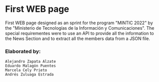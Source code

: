 # First WEB page


First WEB page designed as an sprint for the program "MINTIC 2022" by the "Ministerio de Tecnologías de la Información y Comunicaciones". The special requirementes were to use an API to provide all the information to the News Section and to extract all the members data from a JSON file. 


### Elaborated by:
```
Alejandro Zapata Alzate
Eduardo Malagón Puentes
Marcela Cely Prieto
Andrés Zuluaga Estrada
```
